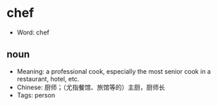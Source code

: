 # chef

- Word: chef

## noun

- Meaning: a professional cook, especially the most senior cook in a restaurant, hotel, etc.
- Chinese: 厨师；（尤指餐馆、旅馆等的）主厨，厨师长
- Tags: person

